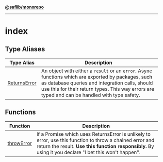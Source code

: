 [**@saflib/monorepo**](../index.md)

---

# index

## Type Aliases

| Type Alias                                   | Description                                                                                                                                                                                                                                            |
| -------------------------------------------- | ------------------------------------------------------------------------------------------------------------------------------------------------------------------------------------------------------------------------------------------------------ |
| [ReturnsError](type-aliases/ReturnsError.md) | An object with either a `result` or an `error`. Async functions which are exported by packages, such as database queries and integration calls, should use this for their return types. This way errors are typed and can be handled with type safety. |

## Functions

| Function                              | Description                                                                                                                                                                                                        |
| ------------------------------------- | ------------------------------------------------------------------------------------------------------------------------------------------------------------------------------------------------------------------ |
| [throwError](functions/throwError.md) | If a Promise which uses ReturnsError is unlikely to error, use this function to throw a chained error and return the result. **Use this function responsibly.** By using it you declare "I bet this won't happen". |
